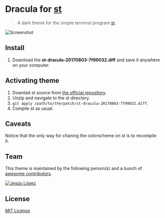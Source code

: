 # Dracula for [st](http://st.suckless.org/)

> A dark theme for the simple terminal program [st](http://st.suckless.org/).

![Screenshot](https://draculatheme.com/assets/img/screenshots/sublime.png)

## Install

1. Download the **st-dracula-20170803-7f99032.diff** and save it anywhere on your computer.

## Activating theme

1. Downlad st source from [the official repository](http://dl.suckless.org/st/).
2. Unzip and navigate to the st directory.
3. `git apply /path/to/the/patch/st-dracula-20170803-7f99032.diff`.
4. Compile st as usual.

## Caveats

Notice that the only way for chaning the colorscheme on st is to recompile it.

## Team

This theme is maintained by the following person(s) and a bunch of [awesome contributors](https://github.com/dracula/template/graphs/contributors).

[![Jesús López](https://avatars0.githubusercontent.com/u/18138817?v=4&s=70)](https://github.com/jelohe) 

## License

[MIT License](./LICENSE)
